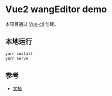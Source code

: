 # Vue2 wangEditor demo

本项目通过 [Vue-cli](https://cli.vuejs.org/zh/) 创建。

## 本地运行

```sh
yarn install
yarn serve
```

## 参考

- [文档](https://www.wangeditor.com/v5/guide/for-frame.html#vue2)
